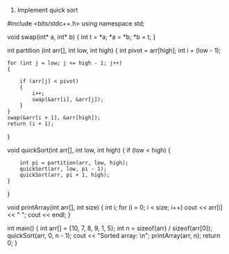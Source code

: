 1. Implement quick sort



#include <bits/stdc++.h>
using namespace std;
 

void swap(int* a, int* b)
{
    int t = *a;
    *a = *b;
    *b = t;
}
 

int partition (int arr[], int low, int high)
{
    int pivot = arr[high];
    int i = (low - 1);
 
    for (int j = low; j <= high - 1; j++)
    {
        
        if (arr[j] < pivot)
        {
            i++; 
            swap(&arr[i], &arr[j]);
        }
    }
    swap(&arr[i + 1], &arr[high]);
    return (i + 1);
}
 

void quickSort(int arr[], int low, int high)
{
    if (low < high)
    {
        
        int pi = partition(arr, low, high);
        quickSort(arr, low, pi - 1);
        quickSort(arr, pi + 1, high);
    }
}
 

void printArray(int arr[], int size)
{
    int i;
    for (i = 0; i < size; i++)
        cout << arr[i] << " ";
    cout << endl;
}
 

int main()
{
    int arr[] = {10, 7, 8, 9, 1, 5};
    int n = sizeof(arr) / sizeof(arr[0]);
    quickSort(arr, 0, n - 1);
    cout << "Sorted array: \n";
    printArray(arr, n);
    return 0;
}

